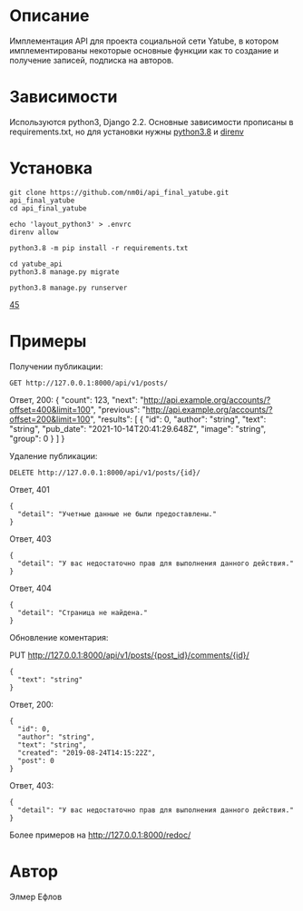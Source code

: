 Описание
========

Имплементация  API  для  проекта  социальной сети  Yatube,  в  котором
имплементированы  некоторые   основные  функции  как  то   создание  и
получение записей, подписка на авторов.

Зависимости
===========

Используются python3, Django 2.2. Основные зависимости прописаны в
requirements.txt, но для установки нужны [python3.8](python.org) и
[direnv](https://direnv.net/)

Установка
=========

    git clone https://github.com/nm0i/api_final_yatube.git api_final_yatube
    cd api_final_yatube

    echo 'layout_python3' > .envrc
    direnv allow

    python3.8 -m pip install -r requirements.txt

    cd yatube_api
    python3.8 manage.py migrate

    python3.8 manage.py runserver

[45](123)

Примеры
=======

Получении публикации:

    GET http://127.0.0.1:8000/api/v1/posts/ 

Ответ, 200: 
    {
      "count": 123,
      "next": "http://api.example.org/accounts/?offset=400&limit=100",
      "previous": "http://api.example.org/accounts/?offset=200&limit=100",
      "results": [
        {
          "id": 0,
          "author": "string",
          "text": "string",
          "pub_date": "2021-10-14T20:41:29.648Z",
          "image": "string",
          "group": 0
        }
      ]
    }

Удаление публикации:

    DELETE http://127.0.0.1:8000/api/v1/posts/{id}/

Ответ, 401

    {
      "detail": "Учетные данные не были предоставлены."
    }    

Ответ, 403

    {
      "detail": "У вас недостаточно прав для выполнения данного действия."
    }

Ответ, 404

    {
      "detail": "Страница не найдена."
    }

Обновление коментария:

PUT http://127.0.0.1:8000/api/v1/posts/{post_id}/comments/{id}/

    {
      "text": "string"
    }

Ответ, 200:

    {
      "id": 0,
      "author": "string",
      "text": "string",
      "created": "2019-08-24T14:15:22Z",
      "post": 0
    }

Ответ, 403:

    {
      "detail": "У вас недостаточно прав для выполнения данного действия."
    }

Более примеров на http://127.0.0.1:8000/redoc/

Автор
=====

Элмер Ефлов
